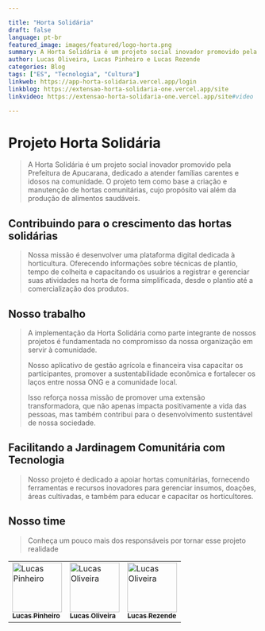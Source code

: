 ```yaml
---

title: "Horta Solidária"
draft: false
language: pt-br
featured_image: images/featured/logo-horta.png
summary: A Horta Solidária é um projeto social inovador promovido pela Prefeitura de Apucarana, dedicado a atender famílias carentes e idosos na comunidade. O projeto tem como base a criação e manutenção de hortas comunitárias, cujo propósito vai além da produção de alimentos saudáveis.
author: Lucas Oliveira, Lucas Pinheiro e Lucas Rezende
categories: Blog
tags: ["ES", "Tecnologia", "Cultura"]
linkweb: https://app-horta-solidaria.vercel.app/login
linkblog: https://extensao-horta-solidaria-one.vercel.app/site
linkvideo: https://extensao-horta-solidaria-one.vercel.app/site#video

---
```


# Projeto Horta Solidária

> A Horta Solidária é um projeto social inovador promovido pela Prefeitura de Apucarana, dedicado a atender famílias carentes e idosos na comunidade. O projeto tem como base a criação e manutenção de hortas comunitárias, cujo propósito vai além da produção de alimentos saudáveis.

## Contribuindo para o crescimento das hortas solidárias

> Nossa missão é desenvolver uma plataforma digital dedicada à horticultura. Oferecendo informações sobre técnicas de plantio, tempo de colheita e capacitando os usuários a registrar e gerenciar suas atividades na horta de forma simplificada, desde o plantio até a comercialização dos produtos.

## Nosso trabalho

> A implementação da Horta Solidária como parte integrante de nossos projetos é fundamentada no compromisso da nossa organização em servir à comunidade.
>
> Nosso aplicativo de gestão agrícola e financeira visa capacitar os participantes, promover a sustentabilidade econômica e fortalecer os laços entre nossa ONG e a comunidade local.
>
> Isso reforça nossa missão de promover uma extensão transformadora, que não apenas impacta positivamente a vida das pessoas, mas também contribui para o desenvolvimento sustentável de nossa sociedade.

## Facilitando a Jardinagem Comunitária com Tecnologia

> Nosso projeto é dedicado a apoiar hortas comunitárias, fornecendo ferramentas e recursos inovadores para gerenciar insumos, doações, áreas cultivadas, e também para educar e capacitar os horticultores.

## Nosso time

> Conheça um pouco mais dos responsáveis por tornar esse projeto realidade

<table>
  <tr>
    <td>
      <a href="https://github.com/p1nheiros">
        <img src="https://avatars.githubusercontent.com/u/124714182?v=4" width="100px;" alt="Lucas Pinheiro"/><br>
        <sub>
          <b>Lucas Pinheiro</b>
        </sub>
      </a>
    </td>
    <td>
      <a href="https://github.com/oliveeiralucas">
        <img src="https://avatars.githubusercontent.com/u/124714081?v=4" width="100px;" alt="Lucas Oliveira"/><br>
        <sub>
          <b>Lucas Oliveira</b>
        </sub>
      </a>
    </td>
    <td>
      <a href="https://github.com/LucasRezendeUnifill">
        <img src="https://avatars.githubusercontent.com/u/126525607?v=4" width="100px;" alt="Lucas Oliveira"/><br>
        <sub>
          <b>Lucas Rezende</b>
        </sub>
      </a>
    </td>
  </tr>
</table>